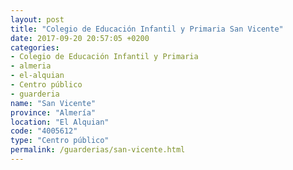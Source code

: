 ```yaml
---
layout: post
title: "Colegio de Educación Infantil y Primaria San Vicente"
date: 2017-09-20 20:57:05 +0200
categories:
- Colegio de Educación Infantil y Primaria
- almeria
- el-alquian
- Centro público
- guarderia
name: "San Vicente"
province: "Almería"
location: "El Alquian"
code: "4005612"
type: "Centro público"
permalink: /guarderias/san-vicente.html
---
```


